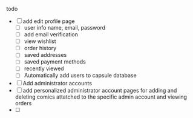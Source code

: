 todo

- [ ] add edit profile page
  - [ ] user info name, email, password
  - [ ] add email verification
  - [ ] view wishlist
  - [ ] order history
  - [ ] saved addresses
  - [ ] saved payment methods
  - [ ] recently viewed
  - [ ] Automatically add users to capsule database
- [ ] Add administrator accounts
- [ ] add personalized administrator account pages for adding and deleting comics attatched to the specific admin account and viewing orders
- [ ]
